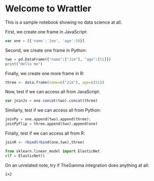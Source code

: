 # Welcome to Wrattler
This is a sample notebook showing no data science at all.

First, we create one frame in JavaScript:

```javascript
var one = [{'name':'Joe', 'age':50}]
```

Second, we create one frame in Python:

```python
two = pd.DataFrame({"name":["Jim"], "age":[51]})
print("Hello me")
```

Finally, we create one more frame in R:

```r
three <- data.frame(name=c("Jim"), age=c(51))
```

Now, test if we can access all from JavaScript:

```javascript
var joinJs = one.concat(two).concat(three)
```

Similarly, test if we can access all from Python:

```python
joinPy = one.append(two).append(three); 
joinPyFlip = three.append(two).append(one)
```

Finally, test if we can access all from R:

```r
joinR <- rbind(rbind(one,two),three)
```

```python
from sklearn.linear_model import ElasticNet
clf = ElasticNet()
```

On an unrelated note, try if TheGamma integration does anything at all:

```markdown
1+2
```
